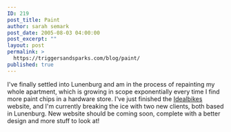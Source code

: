 ```yaml
---
ID: 219
post_title: Paint
author: sarah semark
post_date: 2005-08-03 04:00:00
post_excerpt: ""
layout: post
permalink: >
  https://triggersandsparks.com/blog/paint/
published: true
---
```

<p>I've finally settled into Lunenburg and am in the process of repainting my whole apartment, which is growing in scope exponentially every time I find more paint chips in a hardware store. I've just finished the <a href="http://triggersandsparks.com/index.php?display=51">Idealbikes</a> website, and I'm currently breaking the ice with two new clients, both based in Lunenburg. New website should be coming soon, complete with a better design and more stuff to look at!</p>